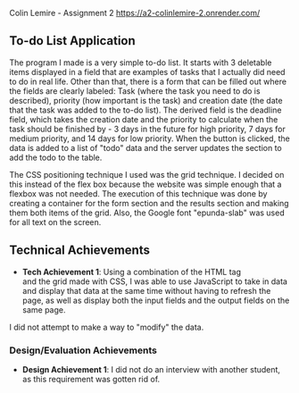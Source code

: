 Colin Lemire - Assignment 2
https://a2-colinlemire-2.onrender.com/

## To-do List Application
The program I made is a very simple to-do list. It starts with 3 deletable items displayed in a field that are examples of tasks that I actually did need to do in real life. Other than that, there is a form that can be filled out where the fields are clearly labeled: Task (where the task you need to do is described), priority (how important is the task) and creation date (the date that the task was added to the to-do list). The derived field is the deadline field, which takes the creation date and the priority to calculate when the task should be finished by - 3 days in the future for high priority, 7 days for medium priority, and 14 days for low priority. When the button is clicked, the data is added to a list of "todo" data and the server updates the section to add the todo to the table.  

The CSS positioning technique I used was the grid technique. I decided on this instead of the flex box because the website was simple enough that a flexbox was not needed. The execution of this technique was done by creating a container for the form section and the results section and making them both items of the grid. Also, the Google font "epunda-slab" was used for all text on the screen.

## Technical Achievements
- **Tech Achievement 1**: Using a combination of the HTML tag <section> and the grid made with CSS, I was able to use JavaScript to take in data and display that data at the same time without having to refresh the page, as well as display both the input fields and the output fields on the same page.

I did not attempt to make a way to "modify" the data. 

### Design/Evaluation Achievements
- **Design Achievement 1**: I did not do an interview with another student, as this requirement was gotten rid of. 
